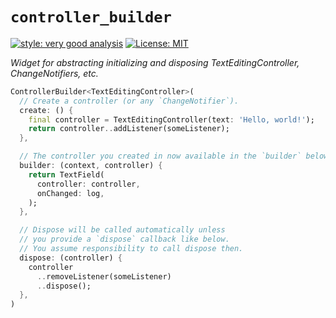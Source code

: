 # `controller_builder`

[![style: very good analysis][very_good_analysis_badge]][very_good_analysis_link]
[![License: MIT][license_badge]][license_link]

_Widget for abstracting initializing and disposing TextEditingController, ChangeNotifiers, etc._

```dart
ControllerBuilder<TextEditingController>(
  // Create a controller (or any `ChangeNotifier`).
  create: () {
    final controller = TextEditingController(text: 'Hello, world!');
    return controller..addListener(someListener);
  },

  // The controller you created in now available in the `builder` below.
  builder: (context, controller) {
    return TextField(
      controller: controller,
      onChanged: log,
    );
  },

  // Dispose will be called automatically unless
  // you provide a `dispose` callback like below.
  // You assume responsibility to call dispose then.
  dispose: (controller) {
    controller
      ..removeListener(someListener)
      ..dispose();
  },
)
```

[license_badge]: https://img.shields.io/badge/license-MIT-blue.svg
[license_link]: https://opensource.org/licenses/MIT
[very_good_analysis_badge]: https://img.shields.io/badge/style-very_good_analysis-B22C89.svg
[very_good_analysis_link]: https://pub.dev/packages/very_good_analysis
